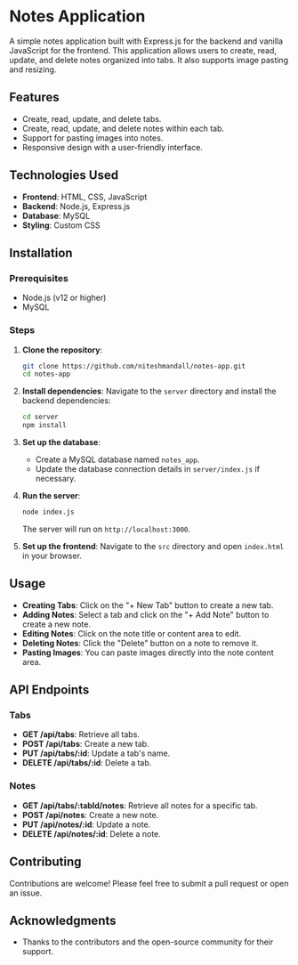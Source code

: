 # Notes Application

A simple notes application built with Express.js for the backend and vanilla JavaScript for the frontend. This application allows users to create, read, update, and delete notes organized into tabs. It also supports image pasting and resizing.

## Features

- Create, read, update, and delete tabs.
- Create, read, update, and delete notes within each tab.
- Support for pasting images into notes.
- Responsive design with a user-friendly interface.

## Technologies Used

- **Frontend**: HTML, CSS, JavaScript
- **Backend**: Node.js, Express.js
- **Database**: MySQL
- **Styling**: Custom CSS

## Installation

### Prerequisites

- Node.js (v12 or higher)
- MySQL

### Steps

1. **Clone the repository**:
   ```bash
   git clone https://github.com/niteshmandall/notes-app.git
   cd notes-app
   ```

2. **Install dependencies**:
   Navigate to the `server` directory and install the backend dependencies:
   ```bash
   cd server
   npm install
   ```

3. **Set up the database**:
   - Create a MySQL database named `notes_app`.
   - Update the database connection details in `server/index.js` if necessary.

4. **Run the server**:
   ```bash
   node index.js
   ```
   The server will run on `http://localhost:3000`.

5. **Set up the frontend**:
   Navigate to the `src` directory and open `index.html` in your browser.

## Usage

- **Creating Tabs**: Click on the "+ New Tab" button to create a new tab.
- **Adding Notes**: Select a tab and click on the "+ Add Note" button to create a new note.
- **Editing Notes**: Click on the note title or content area to edit.
- **Deleting Notes**: Click the "Delete" button on a note to remove it.
- **Pasting Images**: You can paste images directly into the note content area.

## API Endpoints

### Tabs

- **GET /api/tabs**: Retrieve all tabs.
- **POST /api/tabs**: Create a new tab.
- **PUT /api/tabs/:id**: Update a tab's name.
- **DELETE /api/tabs/:id**: Delete a tab.

### Notes

- **GET /api/tabs/:tabId/notes**: Retrieve all notes for a specific tab.
- **POST /api/notes**: Create a new note.
- **PUT /api/notes/:id**: Update a note.
- **DELETE /api/notes/:id**: Delete a note.

## Contributing

Contributions are welcome! Please feel free to submit a pull request or open an issue.

## Acknowledgments

- Thanks to the contributors and the open-source community for their support.

